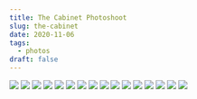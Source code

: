 ```yaml
---
title: The Cabinet Photoshoot
slug: the-cabinet
date: 2020-11-06
tags:
  - photos
draft: false
---
```

![](/assets/the-cabinet-DSC00288.jpg)
![](/assets/the-cabinet-DSC00292.jpg)
![](/assets/the-cabinet-DSC00300.jpg)
![](/assets/the-cabinet-DSC00301.jpg)
![](/assets/the-cabinet-DSC00310.jpg)
![](/assets/the-cabinet-DSC00316.jpg)
![](/assets/the-cabinet-DSC00337.jpg)
![](/assets/the-cabinet-DSC00341.jpg)
![](/assets/the-cabinet-DSC00344.jpg)
![](/assets/the-cabinet-DSC00354.jpg)
![](/assets/the-cabinet-DSC00360.jpg)
![](/assets/the-cabinet-DSC00370.jpg)
![](/assets/the-cabinet-DSC00374.jpg)
![](/assets/the-cabinet-DSC00384.jpg)
![](/assets/the-cabinet-DSC00388.jpg)
![](/assets/the-cabinet-DSC00414.jpg)
